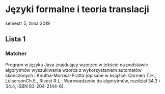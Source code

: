 # Języki formalne i teoria translacji
semestr 5, zima 2019

## Lista 1
### Matcher
Program w języku Java znajdujący wzorzec w tekście na podstawie algorytmów wyszukiwania wzorca z wykorzystaniem automatów skończonych i Knutha-Morrisa-Pratta (opisane w książce: Cormen T.H., LeisersonCh.E., Rivest R.L.: Wprowadzenie do algorytmów, rozdział 34.3 i 34.4, ISBN 83-204-2144-6).
